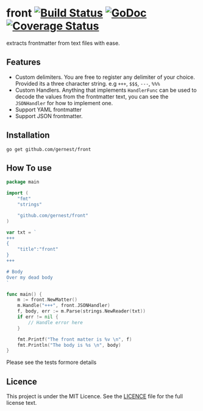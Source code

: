 # front [![Build Status](https://travis-ci.org/gernest/front.svg)](https://travis-ci.org/gernest/front) [![GoDoc](https://godoc.org/github.com/gernest/front?status.svg)](https://godoc.org/github.com/gernest/front)[![Coverage Status](https://coveralls.io/repos/gernest/front/badge.svg?branch=master&service=github)](https://coveralls.io/github/gernest/front?branch=master)

extracts frontmatter from text files with ease.

## Features
* Custom delimiters. You are free to register any delimiter of your choice. Provided its a three character string. e.g `+++`,  `$$$`,  `---`,  `%%%`
* Custom Handlers. Anything that implements `HandlerFunc` can be used to decode the values from the frontmatter text, you can see the `JSONHandler` for how to implement one.
* Support YAML frontmatter
* Support JSON frontmatter.

## Installation

	go get github.com/gernest/front

## How To use

```go
package main

import (
	"fmt"
	"strings"

	"github.com/gernest/front"
)

var txt = `
+++
{
	"title":"front"
}
+++

# Body
Over my dead body
`

func main() {
	m := front.NewMatter()
	m.Handle("+++", front.JSONHandler)
	f, body, err := m.Parse(strings.NewReader(txt))
	if err != nil {
		// Handle error here
	}

	fmt.Printf("The front matter is %v \n", f)
	fmt.Println("The body is %s \n", body)
}

```

Please see the tests formore details

## Licence

This project is under the MIT Licence. See the [LICENCE](LICENCE) file for the full license text.

